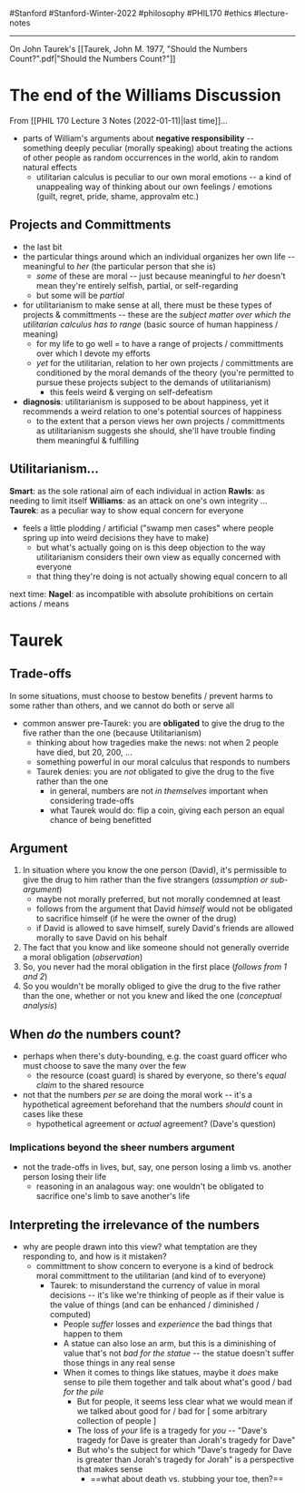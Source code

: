 #Stanford #Stanford-Winter-2022 #philosophy #PHIL170 #ethics #lecture-notes 
___
On John Taurek's [[Taurek, John M. 1977, "Should the Numbers Count?".pdf|"Should the Numbers Count?"]]

# The end of the Williams Discussion
From [[PHIL 170 Lecture 3 Notes (2022-01-11)|last time]]...

- parts of William's arguments about **negative responsibility** -- something deeply peculiar (morally speaking) about treating the actions of other people as random occurrences in the world, akin to random natural effects
	- utilitarian calculus is peculiar to our own moral emotions -- a kind of unappealing way of thinking about our own feelings / emotions (guilt, regret, pride, shame, approvalm etc.)

## Projects and Committments
- the last bit
- the particular things around which an individual organizes her own life -- meaningful to *her* (the particular person that she is)
	- *some* of these are moral -- just because meaningful to *her* doesn't mean they're entirely selfish, partial, or self-regarding
	- but some will be *partial*
- for utilitarianism to make sense at all, there must be these types of projects & committments -- these are the *subject matter over which the utilitarian calculus has to range* (basic source of human happiness / meaning)
	- for my life to go well = to have a range of projects / committments over which I devote my efforts
	- *yet* for the utilitarian, relation to her own projects / committments are conditioned by the moral demands of the theory (you're permitted to pursue these projects subject to the demands of utilitarianism)
		- this feels weird & verging on self-defeatism
- **diagnosis**: utilitarianism is supposed to be about happiness, yet it recommends a weird relation to one's potential sources of happiness
	- to the extent that a person views her own projects / committments as utilitarianism suggests she should, she'll have trouble finding them meaningful & fulfilling

## Utilitarianism...
**Smart**: as the sole rational aim of each individual in action
**Rawls**: as needing to limit itself
**Williams**: as an attack on one's own integrity
...
**Taurek**: as a peculiar way to show equal concern for everyone
- feels a little plodding / artificial ("swamp men cases" where people spring up into weird decisions they have to make)
	- but what's actually going on is this deep objection to the way utilitarianism considers their own view as equally concerned with everyone
	- that thing they're doing is not actually showing equal concern to all

next time: **Nagel**: as incompatible with absolute prohibitions on certain actions / means

# Taurek
## Trade-offs
In some situations, must choose to bestow benefits / prevent harms to some rather than others, and we cannot do both or serve all
- common answer pre-Taurek: you are **obligated** to give the drug to the five rather than the one (because Utilitarianism)
	- thinking about how tragedies make the news: not when 2 people have died, but 20, 200, ...
	- something powerful in our moral calculus that responds to numbers
	- Taurek denies: you are *not* obligated to give the drug to the five rather than the one
		- in general, numbers are not *in themselves* important when considering trade-offs
		- what Taurek would do: flip a coin, giving each person an equal chance of being benefitted

## Argument
1. In situation where you know the one person (David), it's permissible to give the drug to him rather than the five strangers (*assumption or sub-argument*)
	- maybe not morally preferred, but not morally condemned at least
	- follows from the argument that David *himself* would not be obligated to sacrifice himself (if he were the owner of the drug)
	- if David is allowed to save himself, surely David's friends are allowed morally to save David on his behalf
2. The fact that you know and like someone should not generally override a moral obligation (*observation*)
3. So, you never had the moral obligation in the first place (*follows from 1 and 2*)
4. So you wouldn't be morally obliged to give the drug to the five rather than the one, whether or not you knew and liked the one (*conceptual analysis*)

## When *do* the numbers count?
- perhaps when there's duty-bounding, e.g. the coast guard officer who must choose to save the many over the few
	- the resource (coast guard) is shared by everyone, so there's *equal claim* to the shared resource
- not that the numbers *per se* are doing the moral work -- it's a hypothetical agreement beforehand that the numbers *should* count in cases like these
	- hypothetical agreement or *actual* agreement? (Dave's question)

### Implications beyond the sheer numbers argument
- not the trade-offs in lives, but, say, one person losing a limb vs. another person losing their life
	- reasoning in an analagous way: one wouldn't be obligated to sacrifice one's limb to save another's life

## Interpreting the irrelevance of the numbers
- why are people drawn into this view? what temptation are they responding to, and how is it mistaken?
	- committment to show concern to everyone is a kind of bedrock moral committment to the utilitarian (and kind of to everyone)
		- Taurek: to misunderstand the currency of value in moral decisions -- it's like we're thinking of people as if their value is the value of things (and can be enhanced / diminished / computed)
			- People *suffer* losses and *experience* the bad things that happen to them
			- A statue can also lose an arm, but this is a diminishing of value that's not *bad for the statue* -- the statue doesn't suffer those things in any real sense
			- When it comes to things like statues, maybe it *does* make sense to pile them together and talk about what's good / bad *for the pile*
				- But for people, it seems less clear what we would mean if we talked about good for / bad for \[ some arbitrary collection of people \]
				- The loss of *your* life is a tragedy for *you* -- "Dave's tragedy for Dave is greater than Jorah's tragedy for Dave"
				- But who's the subject for which "Dave's tragedy for Dave is greater than Jorah's tragedy for Jorah" is a perspective that makes sense
					- ==what about death vs. stubbing your toe, then?==